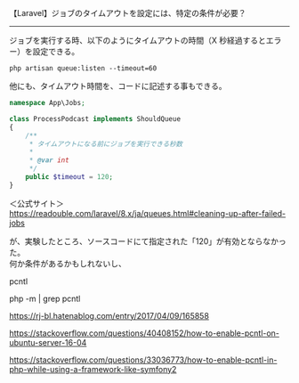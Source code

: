 【Laravel】ジョブのタイムアウトを設定には、特定の条件が必要？

_____________________________________________________________________



ジョブを実行する時、以下のようにタイムアウトの時間（X 秒経過するとエラー）を設定できる。  
```
php artisan queue:listen --timeout=60
```

他にも、タイムアウト時間を、コードに記述する事もできる。  

```php
namespace App\Jobs;

class ProcessPodcast implements ShouldQueue
{
    /**
     * タイムアウトになる前にジョブを実行できる秒数
     *
     * @var int
     */
    public $timeout = 120;
}
```

＜公式サイト＞  
https://readouble.com/laravel/8.x/ja/queues.html#cleaning-up-after-failed-jobs  


が、実験したところ、ソースコードにて指定された「120」が有効とならなかった。  
何か条件があるかもしれないし、




pcntl


php -m | grep pcntl




https://rj-bl.hatenablog.com/entry/2017/04/09/165858

https://stackoverflow.com/questions/40408152/how-to-enable-pcntl-on-ubuntu-server-16-04

https://stackoverflow.com/questions/33036773/how-to-enable-pcntl-in-php-while-using-a-framework-like-symfony2

